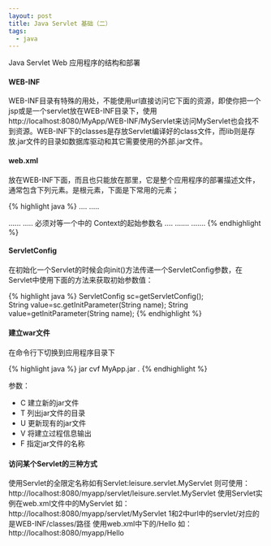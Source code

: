```yaml
---
layout: post
title: Java Servlet 基础（二）
tags:
  - java
---
```


Java Servlet Web 应用程序的结构和部署

#### WEB-INF
WEB-INF目录有特殊的用处，不能使用url直接访问它下面的资源，即使你把一个jsp或是一个servlet放在WEB-INF目录下，使用http://localhost:8080/MyApp/WEB-INF/MyServlet来访问MyServlet也会找不到资源。WEB-INF下的classes是存放Servlet编译好的class文件，而lib则是存放.jar文件的目录如数据库驱动和其它需要使用的外部.jar文件。

#### web.xml
放在WEB-INF下面，而且也只能放在那里，它是整个应用程序的部署描述文件，通常包含下列元素。<web-app>是根元素，下面是<web-app>下常用的元素；

{% highlight java %}
<servlet>
  <servlet-name>....</servlet-name>
  <servlet-class>.....</servlet-class>
  <!--可以有多个<init-param>元素-->
  <init-param>
    <param-name>......<param-name>
    <param-value>.....</param-value>
  </init-param>
</servlet>
<servlet-mapping>
  <servlet-name>必须对等一个<servlet>中的<serlvet-name>
  <url-pattern>

<!--可以有多个context-param-->
<context-param>
  <param-name>Context的起始参数名</param-name>
  <param-value>

<filter>
  <filter-name>
  <filter-class>
  <init-param>
    <param-name>
    <param-value>
  <init-param>....
  <!--可以有多个<init-param>初始化多个参数
<filter-mapping>
  <filter-name>
  <url-pattern>
<welcom-file-list>
  <!--可以有多个welcom-file,容器会使用找到的最前面一个作为欢迎页面-->
  <welcom-file>.......</welcom-file>
  <welcom-file>.......</welcom-file>
{% endhighlight %}

#### ServletConfig
在初始化一个Servlet的时候会向init()方法传递一个ServletConfig参数，在Servlet中使用下面的方法来获取初始参数值：

{% highlight java %}
ServletConfig    sc=getServletConfig();        
String      value=sc.getInitParameter(String     name);
String value=getInitParameter(String name);
{% endhighlight %}

#### 建立war文件
在命令行下切换到应用程序目录下

{% highlight java %}
jar    cvf     MyApp.jar   *.*
{% endhighlight %}

参数：
- C  建立新的jar文件
- T  列出jar文件的目录
- U  更新现有的jar文件
- V  将建立过程信息输出
- F  指定jar文件的名称

#### 访问某个Servlet的三种方式

使用Servlet的全限定名称如有Servlet:leisure.servlet.MyServlet 则可使用：http://localhost:8080/myapp/servlet/leisure.servlet.MyServlet
使用Servlet实例在web.xml文件中的<servlet-name>MyServlet 如：http://localhost:8080/myapp/servlet/MyServlet 1和2中url中的servlet/对应的是WEB-INF/classes/路径
使用web.xml中<servlet-mapping>下的<url-pattern>/Hello 如：http://localhost:8080/myapp/Hello
